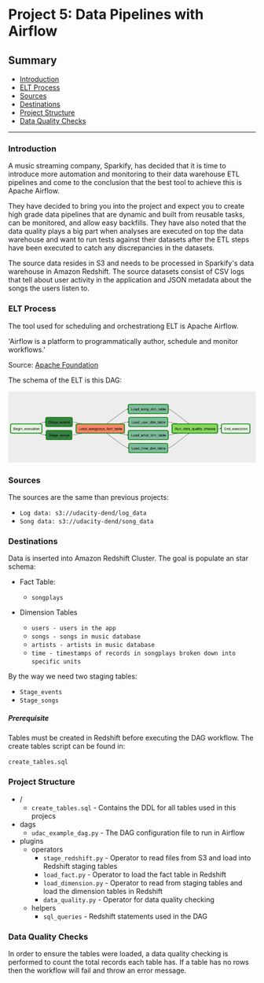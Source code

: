 # Project 5: Data Pipelines with Airflow

## Summary
* [Introduction](#Introduction)
* [ELT Process](#ELT-Process)
* [Sources](#Sources)
* [Destinations](#Destinations)
* [Project Structure](#Project-Structure)
* [Data Quality Checks](#Data-Quality-Checks)

--------------------------------------------

### Introduction
A music streaming company, Sparkify, has decided that it is time to introduce more 
automation and monitoring to their data warehouse ETL pipelines and come to the 
conclusion that the best tool to achieve this is Apache Airflow.

They have decided to bring you into the project and expect you to create high grade 
data pipelines that are dynamic and built from reusable tasks, can be monitored, and 
allow easy backfills. They have also noted that the data quality plays a big part 
when analyses are executed on top the data warehouse and want to run tests against 
their datasets after the ETL steps have been executed to catch any discrepancies in 
the datasets.

The source data resides in S3 and needs to be processed in Sparkify's data warehouse 
in Amazon Redshift. The source datasets consist of CSV logs that tell about user 
activity in the application and JSON metadata about the songs the users listen to.

### ELT Process

The tool used for scheduling and orchestrationg ELT is Apache Airflow.

'Airflow is a platform to programmatically author, schedule and monitor workflows.'

Source: [Apache Foundation](https://airflow.apache.org/)

The schema of the ELT is this DAG:

![DAG](./images/dag.png)

### Sources

The sources are the same than previous projects:

* `Log data: s3://udacity-dend/log_data`
* `Song data: s3://udacity-dend/song_data`

### Destinations

Data is inserted into Amazon Redshift Cluster. The goal is populate an star schema:

* Fact Table:

    * `songplays` 

* Dimension Tables

    * `users - users in the app`
    * `songs - songs in music database`
    * `artists - artists in music database`
    * `time - timestamps of records in songplays broken down into specific units`

By the way we need two staging tables:

* `Stage_events`
* `Stage_songs`

##### Prerequisite   

Tables must be created in Redshift before executing the DAG workflow. The create tables script can be found in:

`create_tables.sql`



### Project Structure

* /
    * `create_tables.sql` - Contains the DDL for all tables used in this projecs
* dags
    * `udac_example_dag.py` - The DAG configuration file to run in Airflow
* plugins
    * operators
        * `stage_redshift.py` - Operator to read files from S3 and load into Redshift staging tables
        * `load_fact.py` - Operator to load the fact table in Redshift
        * `load_dimension.py` - Operator to read from staging tables and load the dimension tables in Redshift
        * `data_quality.py` - Operator for data quality checking
    * helpers
        * `sql_queries` - Redshift statements used in the DAG

### Data Quality Checks

In order to ensure the tables were loaded, 
a data quality checking is performed to count the total records each table has. 
If a table has no rows then the workflow will fail and throw an error message.